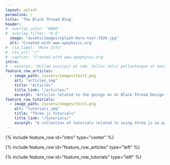 ```yaml
---
layout: splash
permalink: /
title: 'The Black Thread Blog'
header:
#  overlay_color: "#000"
#  overlay_filter: "0.5"
  image: "assets/images/splash-hero-text-1920.jpg"
  alt: 'Created with www.apophysis.org'
#  cta_label: "More Info"
#  cta_url: "/"
#  caption: "Created with www.apophysis.org"
intro:
# - excerpt: 'Nullam suscipit et nam, tellus velit pellentesque at malesuada, enim eaque. Centered with `type="center"`'
feature_row_articles:
  - image_path: /assets/images/test1.png
    alt: "articles_img"
    title: "Articles"
    title_link: "/articles/"
    excerpt: "Articles related to the goings on at Black Thread Design."
feature_row_tutorials:
  - image_path: /assets/images/test3.png
    alt: "tutorials_img"
    title: "Three.js Tutorials"
    title_link: "/tutorials/"
    excerpt: "A collection of tutorials related to using three.js as part of a modern ES2015+ Javascript setup."
---
```


{% include feature_row id="intro" type="center" %}

{% include feature_row id="feature_row_articles" type="left" %}

{% include feature_row id="feature_row_tutorials" type="left" %}

